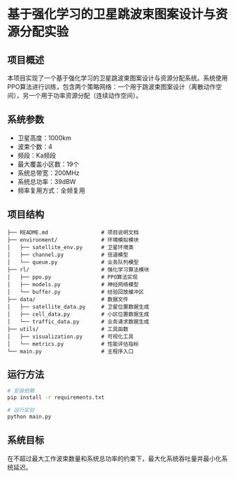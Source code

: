# 基于强化学习的卫星跳波束图案设计与资源分配实验

## 项目概述

本项目实现了一个基于强化学习的卫星跳波束图案设计与资源分配系统。系统使用PPO算法进行训练，包含两个策略网络：一个用于跳波束图案设计（离散动作空间），另一个用于功率资源分配（连续动作空间）。

## 系统参数

- 卫星高度：1000km
- 波束个数：4
- 频段：Ka频段
- 最大覆盖小区数：19个
- 系统总带宽：200MHz
- 系统总功率：39dBW
- 频率复用方式：全频复用

## 项目结构

```
├── README.md                 # 项目说明文档
├── environment/              # 环境模拟模块
│   ├── satellite_env.py      # 卫星环境类
│   ├── channel.py            # 信道模型
│   └── queue.py              # 业务队列模型
├── rl/                       # 强化学习算法模块
│   ├── ppo.py                # PPO算法实现
│   ├── models.py             # 神经网络模型
│   └── buffer.py             # 经验回放缓冲区
├── data/                     # 数据文件
│   ├── satellite_data.py     # 卫星位置数据生成
│   ├── cell_data.py          # 小区位置数据生成
│   └── traffic_data.py       # 业务请求数据生成
├── utils/                    # 工具函数
│   ├── visualization.py      # 可视化工具
│   └── metrics.py            # 性能评估指标
└── main.py                   # 主程序入口
```

## 运行方法

```bash
# 安装依赖
pip install -r requirements.txt

# 运行实验
python main.py
```

## 系统目标

在不超过最大工作波束数量和系统总功率的约束下，最大化系统吞吐量并最小化系统延迟。